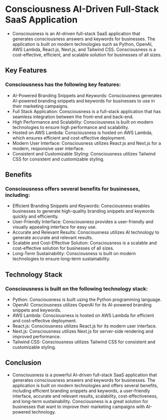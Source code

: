 # Consciousness AI-Driven Full-Stack SaaS Application
* Consciousness is an AI-driven full-stack SaaS application that generates consciousness answers and keywords for businesses. The application is built on modern technologies such as Python, OpenAI, AWS Lambda, React.js, Next.js, and Tailwind CSS. Consciousness is a cost-effective, efficient, and scalable solution for businesses of all sizes.

## Key Features
### Consciousness has the following key features:

* AI-Powered Branding Snippets and Keywords: Consciousness generates AI-powered branding snippets and keywords for businesses to use in their marketing campaigns.
* Full Stack Application: Consciousness is a full-stack application that has seamless integration between the front-end and back-end.
* High Performance and Scalability: Consciousness is built on modern technologies to ensure high performance and scalability.
* Hosted on AWS Lambda: Consciousness is hosted on AWS Lambda, which ensures efficient and cost-effective deployment.
* Modern User Interface: Consciousness utilizes React.js and Next.js for a modern, responsive user interface.
* Consistent and Customizable Styling: Consciousness utilizes Tailwind CSS for consistent and customizable styling.

## Benefits

### Consciousness offers several benefits for businesses, including:

*  Efficient Branding Snippets and Keywords: Consciousness enables businesses to generate high-quality branding snippets and keywords quickly and efficiently.
*  User-Friendly Interface: Consciousness provides a user-friendly and visually appealing interface for easy use.
*  Accurate and Relevant Results: Consciousness utilizes AI technology to generate accurate and relevant results.
*  Scalable and Cost-Effective Solution: Consciousness is a scalable and cost-effective solution for businesses of all sizes.
*  Long-Term Sustainability: Consciousness is built on modern technologies to ensure long-term sustainability.

## Technology Stack
### Consciousness is built on the following technology stack:

* Python: Consciousness is built using the Python programming language.
* OpenAI: Consciousness utilizes OpenAI for its AI-powered branding snippets and keywords.
* AWS Lambda: Consciousness is hosted on AWS Lambda for efficient and cost-effective deployment.
* React.js: Consciousness utilizes React.js for its modern user interface.
* Next.js: Consciousness utilizes Next.js for server-side rendering and improved performance.
* Tailwind CSS: Consciousness utilizes Tailwind CSS for consistent and customizable styling.
## Conclusion
* Consciousness is a powerful AI-driven full-stack SaaS application that generates consciousness answers and keywords for businesses. The application is built on modern technologies and offers several benefits, including efficient branding snippets and keywords, a user-friendly interface, accurate and relevant results, scalability, cost-effectiveness, and long-term sustainability. Consciousness is a great solution for businesses that want to improve their marketing campaigns with AI-powered technology.
